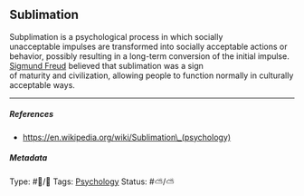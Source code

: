 ## Sublimation

Subplimation is a psychological process in which socially unacceptable impulses are transformed into socially acceptable actions or behavior, possibly resulting in a long-term conversion of the initial impulse. [Sigmund Freud]() believed that sublimation was a sign of maturity and civilization, allowing people to function normally in culturally acceptable ways.

---

##### References

* https://en.wikipedia.org/wiki/Sublimation\_(psychology)

##### Metadata

Type: #🔵/🔵 
Tags: [Psychology](Psychology.md)
Status: #⛅️/⛅️
